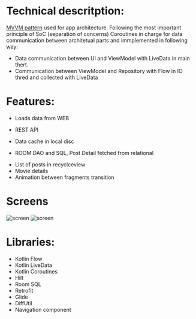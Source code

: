 # Technical descritption:
[MVVM pattern](https://developer.android.com/jetpack/guide#overview) used for app architecture. Following the most important principle of SoC (separation of concerns)
Coroutines in charge for data communication between architetual parts and immplemented in following way:
 - Data communication between UI and ViewModel with LiveData in main thert. 
 - Communication between ViewModel and Repository with Flow in IO thred and collected with LiveData

# Features:
*	Loads data from WEB
  - REST API
*	Data cache in local disc 
  - ROOM DAO and SQL, Post Detail fetched from relational
*	List of posts in recyclceview
*	Movie details
*	Animation between fragments transition

# Screens
![screen]()
![screen]()

# Libraries:
*	Kotlin Flow
*	Kotlin LiveData
*	Kotlin Coroutines
*	Hilt
*	Room SQL
*	Retrofit
*	Glide
*	DiffUtil
*	Navigation component
